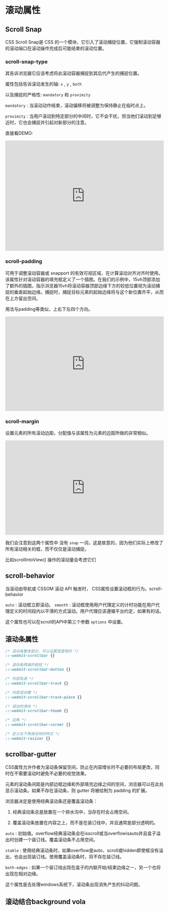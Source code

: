 # 滚动属性

## Scroll Snap

CSS Scroll Snap是 CSS 的一个模块，它引入了滚动捕捉位置，它强制滚动容器的滚动端口在滚动操作完成后可能结束的滚动位置。

### scroll-snap-type

其告诉浏览器它应该考虑将此滚动容器捕捉到其后代产生的捕捉位置。

属性包括告诉滚动发生的轴: `x` , `y` , `both`

以及捕捉的严格性: `mandatory` 和 `proximity`

`mandatory` : 当滚动动作结束，滚动偏移将被调整为保持静止在临时点上。

`proximity` : 当用户滚动到特定部分的中间时，它不会干扰，但当他们滚动到足够近时，它也会捕捉并引起对新部分的注意。

直接看DEMO:

<iframe height="350" style="width: 100%; " scrolling="no" title="scroll-demo1" src="https://codepen.io/WFFMLOVE/embed/JjMGjmw?default-tab=&editable=true" frameborder="no" loading="lazy" allowtransparency="true" allowfullscreen="true">
  See the Pen <a href="https://codepen.io/WFFMLOVE/pen/JjMGjmw">
  scroll-demo1</a> by 1998yyh (<a href="https://codepen.io/WFFMLOVE">@WFFMLOVE</a>)
  on <a href="https://codepen.io">CodePen</a>.
</iframe>

### scroll-padding

可用于调整滚动容器或 snapport 的有效可视区域，在计算滚动对齐对齐时使用。该属性针对滚动容器的填充框定义了一个插图。在我们的示例中，15vh顶部添加了额外的插图，指示浏览器15vh将滚动容器顶部边缘下方的较低位置视为滚动捕捉的垂直起始边缘。捕捉时，捕捉目标元素的起始边缘将与这个新位置齐平，从而在上方留出空间。

用法与padding等类似，上右下左四个方向。

<iframe height="300" style="width: 100%; " scrolling="no" title="scroll-demo2" src="https://codepen.io/WFFMLOVE/embed/KKZVEGW?default-tab=&editable=true" frameborder="no" loading="lazy" allowtransparency="true" allowfullscreen="true">
  See the Pen <a href="https://codepen.io/WFFMLOVE/pen/KKZVEGW">
  scroll-demo2</a> by 1998yyh (<a href="https://codepen.io/WFFMLOVE">@WFFMLOVE</a>)
  on <a href="https://codepen.io">CodePen</a>.
</iframe>

### scroll-margin

设置元素的所有滚动边距，分配值与该属性为元素的边距所做的非常相似。

<iframe height="300" style="width: 100%; " scrolling="no" title="scroll-demo3" src="https://codepen.io/WFFMLOVE/embed/LYeGaoq?default-tab=&editable=true" frameborder="no" loading="lazy" allowtransparency="true" allowfullscreen="true">
  See the Pen <a href="https://codepen.io/WFFMLOVE/pen/LYeGaoq">
  scroll-demo3</a> by 1998yyh (<a href="https://codepen.io/WFFMLOVE">@WFFMLOVE</a>)
  on <a href="https://codepen.io">CodePen</a>.
</iframe>

我们会注意到这两个属性中 没有 `snap` 一词，这是故意的，因为他们实际上修改了所有滚动相关的框，而不仅仅是滚动捕捉。

比如scrollIntoView() 操作的滚动量会考虑它们

## scroll-behavior

当滚动由导航或 CSSOM 滚动 API 触发时， CSS属性设置滚动框的行为。scroll-behavior

`auto` : 滚动框立即滚动。
`smooth` : 滚动框使用用户代理定义的计时功能在用户代理定义的时间段内以平滑的方式滚动。用户代理应该遵循平台约定，如果有的话。

这个属性也可以在scroll的API中第三个参数 `options` 中设置。

## 滚动条属性

```css
/* 滚动条整体部分，可以设置宽度啥的 */
::-webkit-scrollbar {}

/* 滚动条两端的按钮 */
::-webkit-scrollbar-button {}

/* 外层轨道 */
::-webkit-scrollbar-track {}

/* 内层滚动槽 */
::-webkit-scrollbar-track-piece {}

/* 滚动的滑块 */
::-webkit-scrollbar-thumb {}

/* 边角 */
::-webkit-scrollbar-corner {}

/* 定义右下角拖动块的样式 */
::-webkit-resizer {}
```

## scrollbar-gutter

CSS属性允许作者为滚动条保留空间，防止在内容增长时不必要的布局更改，同时在不需要滚动时避免不必要的视觉效果。

元素的滚动条间距是内部边框边缘和外部填充边缘之间的空间，浏览器可以在此处显示滚动条。如果不存在滚动条，则 gutter 将被绘制为 padding 的扩展。

浏览器决定是使用经典滚动条还是覆盖滚动条：

1. 经典滚动条总是放置在一个排水沟中，当存在时会占用空间。

2. 覆盖滚动条放置在内容之上，而不是在装订线中，并且通常是部分透明的。

`auto` : 初始值。overflow经典滚动条会在isscroll或当overflowisauto并且盒子溢出时创建一个装订线。覆盖滚动条不占用空间。

`stable` : 使用经典滚动条时，如果overflow是auto、scroll或hidden即使框没有溢出，也会出现装订线。使用覆盖滚动条时，将不存在装订线。

`both-edges` : 如果一个装订线出现在盒子的内联开始/结束边缘之一，另一个也将出现在相对边缘。

这个属性是去处理windows系统下，滚动条出现消失产生的抖动问题。

## 




## 滚动结合background vola